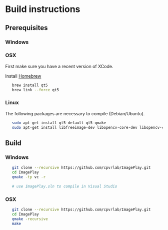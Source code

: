 # Build instructions

## Prerequisites

### Windows

### OSX
First make sure you have a recent version of XCode.

Install [Homebrew](http://brew.sh)

```sh
   brew install qt5
   brew link --force qt5
```

### Linux
The following packages are necessary to compile (Debian/Ubuntu).

```sh
   sudo apt-get install qt5-default qt5-qmake
   sudo apt-get install libfreeimage-dev libopencv-core-dev libopencv-core-dev libopencv-imgproc-dev libopencv-highgui-dev
```

## Build

### Windows
```sh
   git clone --recursive https://github.com/cpvrlab/ImagePlay.git
   cd ImagePlay
   qmake -tp vc -r
   
   # use ImagePlay.sln to compile in Visual Studio
```

### OSX
```sh
   git clone --recursive https://github.com/cpvrlab/ImagePlay.git
   cd ImagePlay
   qmake -recursive
   make 
```
